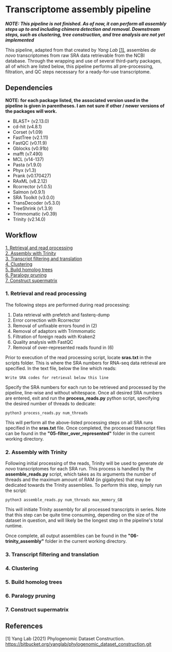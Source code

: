 # Transcriptome assembly pipeline

***NOTE: This pipeline is not finished. As of now, it can perform all assembly steps up to and including chimera detection and removal. Downstream steps, such as clustering, tree construction, and tree analysis are not yet implemented***

This pipeline, adapted from that created by *Yang Lab* [[1]](#1), assembles *de novo* transcriptomes from raw SRA data retrievable from the NCBI database. Through the wrapping and use of several third-party packages, all of which are listed below, this pipeline performs all pre-processing, filtration, and QC steps necessary for a ready-for-use transcriptome.

## Dependencies
**NOTE: for each package listed, the associated version used in the pipeline is given in parentheses. I am not sure if other / newer versions of the packages will work.**

- BLAST+ (v2.13.0)
- cd-hit (v4.8.1)
- Corset (v1.09)
- FastTree (v2.1.11)
- FastQC (v0.11.9)
- Gblocks (v0.91b)
- mafft (v7.490)
- MCL (v14-137)
- Pasta (v1.9.0)
- Phyx (v1.3)
- Prank (v0.170427)
- RAxML (v8.2.12)
- Rcorrector (v1.0.5)
- Salmon (v0.9.1)
- SRA Toolkit (v3.0.0)
- TransDecoder (v5.3.0)
- TreeShrink (v1.3.9)
- Trimmomatic (v0.39)
- Trinity (v2.14.0)

## Workflow

[1. Retrieval and read processing](#read_processing)  
[2. Assembly with Trinity](#trinity)  
[3. Transcript filtering and translation](#filt_trans)  
[4. Clustering](#clustering)  
[5. Build homolog trees](#homo_trees)  
[6. Paralogy pruning](#para_prune)  
[7. Construct supermatrix](#supermatrix)  


### 1. Retrieval and read processing <a name="read_processing"></a>

The following steps are performed during read processing:

1. Data retrieval with prefetch and fasterq-dump
2. Error correction with Rcorrector
3. Removal of unfixable errors found in (2)
4. Removal of adaptors with Trimmomatic
5. Filtration of foreign reads with Kraken2
6. Quality analysis with FastQC
7. Removal of over-represented reads found in (6)

Prior to execution of the read processing script, locate **sras.txt** in the scripts folder. This is where the SRA numbers for RNA-seq data retrieval are specified. In the text file, below the line which reads: 
```
Write SRA codes for retrieval below this line
```
Specify the SRA numbers for each run to be retrieved and processed by the pipeline, line-wise and without whitespace. Once all desired SRA numbers are entered, exit and run the **process_reads.py** python script, specifying the desired number of threads to dedicate:
```
python3 process_reads.py num_threads
```
This will perform all the above-listed processing steps on all SRA runs specified in the **sras.txt** file. Once completed, the processed transcript files can be found in the **"05-filter_over_represented"** folder in the current working directory.

### 2. Assembly with Trinity <a name="trinity"></a>

Following initial processing of the reads, Trinity will be used to generate *de novo* transcriptomes for each SRA run. This process is handled by the **assemble_reads.py** script, which takes as its arguments the number of threads and the maximum amount of RAM (in gigabytes) that may be dedicated towards the Trinity assemblies. To perform this step, simply run the script:
```
python3 assemble_reads.py num_threads max_memory_GB
```
This will initiate Trinity assembly for all processed transcripts in series. Note that this step can be quite time consuming, depending on the size of the dataset in question, and will likely be the longest step in the pipeline's total runtime.

Once complete, all output assemblies can be found in the **"06-trinity_assembly"** folder in the current working directory.

### 3. Transcript filtering and translation <a name="filt_trans"></a>

### 4. Clustering <a name="clustering"></a>

### 5. Build homolog trees <a name="homo_trees"></a>

### 6. Paralogy pruning <a name="para_prune"></a>

### 7. Construct supermatrix <a name="supermatrix"></a>

## References
<a id= "1">[1]</a>  Yang Lab (2021) Phylogenomic Dataset Construction. https://bitbucket.org/yanglab/phylogenomic_dataset_construction.git


